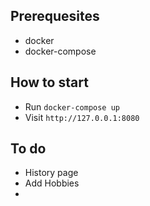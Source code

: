 ## Prerequesites
 - docker
 - docker-compose

## How to start
- Run `docker-compose up`
- Visit `http://127.0.0.1:8080`

## To do
 - History page
 - Add Hobbies
 - <!-- trigger rebuild -->
